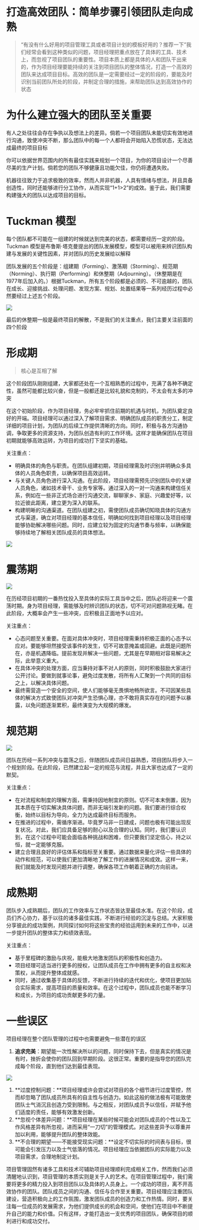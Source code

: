 # 打造高效团队：简单步骤引领团队走向成熟

> “有没有什么好用的项目管理工具或者项目计划的模板好用的？推荐一下”我们经常会看到这种类似的问题，项目经理把重点放在了具体的工具、技术上，而忽视了项目团队的重要性。项目本质上都是具体的人和团队干出来的，作为项目经理要能持续的关注到项目团队的整体情况，打造一个高效的团队来达成项目目标。高效的团队是一定需要经过一定的阶段的，要能及时识别当前团队所处的阶段，并制定合理的措施，来帮助团队达到高效协作的状态
> 

# 为什么建立强大的团队至关重要

有人之处往往会存在争执以及想法上的差异。倘若一个项目团队未能切实有效地进行沟通，致使冲突不断，那么团队中的每一个人都将会开始陷入恐慌状态，无法达成最终的项目目标

你可以依据世界范围内的所有最佳实践来规划一个项目，为你的项目设计一个尽善尽美的生产计划。倘若您的团队不够健康且功能欠佳，你仍将遭遇失败。

机器往往致力于追求极致的效率，然而人并非机器，人具有情绪与想法，并且具备创造性，同时还能够进行分工协作，从而实现“1+1>2”的成效。鉴于此，我们需要构建强大的团队以达成项目的目标。

# Tuckman 模型

每个团队都不可能在一组建的时候就达到完美的状态，都需要经历一定的阶段。Tuckman 模型是布鲁斯·塔克曼提出的团队发展模型，模型可以被用来辨识团队构建与发展的关键性因素，并对团队的历史发展给以解释

团队发展的五个阶段是：组建期（Forming）、激荡期（Storming）、规范期（Norming）、执行期（Performing）和休整期（Adjourning）。（休整期是在1977年后加入的。）根据Tuckman，所有五个阶段都是必须的、不可逾越的，团队在成长、迎接挑战、处理问题、发现方案、规划、处置结果等一系列经历过程中必然要经过上述五个阶段。

![](https://my-image.askcheng.xyz/cheng-img/2024/10/6a61cedda7d84cfac131870d78453e30.png)

最后的休整期一般是最终项目的解散，不是我们的关注重点，我们主要关注前面的四个阶段

# 形成期

> 核心是互相了解
> 

这个阶段团队刚刚组建，大家都还处在一个互相熟悉的过程中，充满了各种不确定性，虽然可能都比较兴奋，但是一般都还是比较礼貌和克制的，不太会有太多的冲突

在这个初始阶段，作为项目经理，务必牢牢抓住前期的机遇与时机，为团队奠定良好的开端。项目经理可以通过深入了解项目需求、明确团队成员的职责分工，制定详细的项目计划，为团队的后续工作提供清晰的方向。同时，积极与各方沟通协调，争取更多的资源支持，为团队创造有利的工作环境。这样才能确保团队在项目初期就能够高效运转，为项目的成功打下坚实的基础。

关注重点：

- 明确具体的角色与职责。在团队组建初期，项目经理需及时识别并明确众多具体的人员角色职责，以确保项目高效运转。
- 与关键人员角色进行深入沟通。在此阶段，项目经理需预先识别团队中的关键人员角色，诸如技术骨干、业务专家等。通过深入的一对一沟通来构建信任关系，例如在一些非正式场合进行沟通交流，聊聊家乡、家庭、兴趣爱好等，以拉近彼此距离，建立更为深入的联系。
- 构建明晰的沟通渠道。在团队组建之初，需使团队成员确切知晓具体的沟通方式与渠道，确立对项目经理的基本信任，明确如何找到项目经理以及项目经理能够协助解决哪些问题。同时，应建立较为固定的沟通节奏与频率，以确保能够持续地了解相关团队成员的具体想法。

![](https://my-image.askcheng.xyz/cheng-img/2024/10/292e00c3ef8a13f03abddbfdda86c940.png)

# 震荡期

![](https://my-image.askcheng.xyz/cheng-img/2024/10/548b9bce79d17ba327ba097017e1087c.png)

在历经项目初期的一番热忱投入至具体的实际工具当中之后，团队必将迎来一个震荡时期。身为项目经理，需能够及时辨识团队的状态，切不可对问题熟视无睹。在此阶段，大概率会产生一些冲突，应积极且正面地予以应对。

关注重点：

- 心态问题至关重要。在面对具体冲突时，项目经理需秉持积极正面的心态予以应对。要能够坦然接受该事件的发生，切不可故意掩盖或回避。此既是问题所在，亦是机遇降临。提前发现并解决一些问题，尤其是在早期相对容易解决之际，此举意义重大。
- 在具体冲突的处理方面，应当秉持对事不对人的原则，同时积极鼓励大家进行公开讨论。要做到就事论事，避免过度发散，将所有人汇聚到一个共同的目标之上，以解决具体问题。
- 最终需营造一个安全的空间，使人们能够毫无畏惧地畅所欲言。不可因某些具体的解决方式致使团队对冲突产生恐惧心理，亦不敢将真实存在的问题予以暴露，以免问题逐渐累积，最终演变为大规模的爆发。

# 规范期

![](https://my-image.askcheng.xyz/cheng-img/2024/10/3f09ff457dac7e0887846a2d5564d789.png)

团队在历经一系列冲突与震荡之后，伴随团队成员间日益熟悉，项目团队将步入一个规划阶段。在此阶段，已然建立起一定的规范与流程，并且大家也达成了一定的默契。

关注重点：

- 在对流程和制度的理解方面，需秉持因地制宜的原则。切不可本末倒置，因为其本质在于切实解决具体问题，而非无端引发新的问题。我们要进行综合权衡，始终以目标为导向，全力为达成最终目标而服务。
- 在推进的过程中，需循序渐进。毕竟罗马非一日建成，问题也极有可能出现反复状况。对此，我们应具备足够的耐心以及合理的认知。同时，我们要认识到，在这个过程中可能会面临各种挑战和困难，但只要我们坚定信心，持之以恒，就一定能够克服。
- 建立合理且良好的评估体系和指标至关重要。通过数据来量化评估一些具体的动作和规范，可以使我们更加清晰地了解工作的进展情况和成效。这样一来，我们就能及时发现问题并进行调整，确保各项工作朝着正确的方向前进。

# 成熟期

团队步入成熟期后，团队的工作效率与工作状态皆达至最佳水准。在这个阶段，成员们齐心协力，基于以往的诸多最佳实践，不断进行经验的沉淀与总结。大家积极分享彼此的成功案例，共同探讨如何将这些宝贵的经验运用到未来的工作中，以进一步提升团队的整体实力和绩效表现。

关注重点：

- 基于里程碑的激励与庆祝，能极大地激发团队的积极性和创造力。
- 项目经理可适当进行更多的授权，让团队成员在工作中拥有更多的自主权和决策权，从而提升整体成就感。
- 同时，通过收集基于具体的反馈，不断进行持续的迭代和优化，使项目更加贴合实际需求，提高项目的质量和效率。在这个过程中，团队成员也能不断学习和成长，为项目的成功贡献更多的力量。

# 一些误区

项目经理在整个团队管理的过程中也需要避免一些潜在的误区

1. **追求完美**：期望能一次性解决所以的问题，同时保持下去，但是真实的情况是有时，挫折会使你的团队回到早期阶段。这很正常。重要的是指导您的团队完成每个阶段，直到他们达到最佳表现。

![](https://my-image.askcheng.xyz/cheng-img/2024/10/035d432410d8ea9a96d6248d4ced7660.png)

1. **过度控制问题：**项目经理或许会尝试对项目的各个细节进行过度管控，然而却忽略了团队成员所具有的自主性与创造力。如此这般的做法极有可能致使团队士气消沉且创造力受到限制。与之相反，对团队成员予以信任，并赋予他们适度的责任，能够有效激发创新。
2. **忽视个体差异问题：**项目经理在某些时候可能会对团队成员的个性以及工作风格差异有所忽视，进而采用“一刀切”的管理模式。对这些差异予以尊重并加以利用，能够提升团队的整体效能。
3. **不合理的期望——不能接受现实问题：**设定不切实际的时间表与目标，很可能会引发压力以及士气低落的情况。项目经理应当依据团队的实际能力以及项目需求，合理地制定计划。

项目管理固然有诸多工具和技术可辅助项目经理顺利完成相关工作，然而我们必须清醒地认识到，项目管理的本质实则是关于人的艺术。在项目管理过程中，我们需要将更多的精力投入到项目团队以及具体的人员身上。一个成功的项目，离不开高效协作的团队。团队成员之间的沟通、信任与合作至关重要。项目经理应注重团队建设，营造积极向上的工作氛围，激发团队成员的创造力和工作热情。同时，要关注每一位成员的发展需求，为他们提供成长的机会和空间，使他们在项目中不断提升自己的能力和价值。只有这样，才能打造出一支优秀的项目团队，确保项目的顺利进行和成功交付。